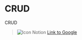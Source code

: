 # CRUD
CRUD

>![Icon Notion](https://img.shields.io/badge/Notion-000000?style=for-the-badge&logo=notion&logoColor=white) [Link to Google](https://www.google.coms)